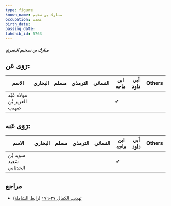 ```yaml
---
type: figure
known_name: مبارك بن سحيم
occupation: محدث
birth_date:
passing_date:
tahdhib_id: 5763
---
```

##### مبارك بن سحيم البصري

## رَوَى عَن:
| الاسم                       | البخاري | مسلم | الترمذي | النسائي | ابن ماجه | أبي داود | Others |
| --------------------------- | ------- | ---- | ------- | ------- | -------- | -------- | ------ |
| مولاه عَبْد العزيز بْن صهيب |         |      |         |         | ✔        |          |        |
## رَوَى عَنه:
| الاسم                    | البخاري | مسلم | الترمذي | النسائي | ابن ماجه | أبي داود | Others |
| ------------------------ | ------- | ---- | ------- | ------- | -------- | -------- | ------ |
| سويد بْن سَعِيد الحدثاني |         |      |         |         | ✔        |          |        |
## مراجع
- [تهذيب الكمال ٢٧-١٧٦](obsidian://open?vault=Tahdhib-al-Kamal&file=Figures/٥٧٦٣-مبارك%20بن%20سحيم%20البصري) ([رابط الشاملة](https://shamela.ws/book/3722/14565))